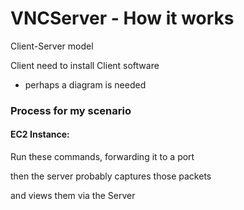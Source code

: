 # VNCServer - How it works

Client-Server model

Client need to install Client software

- perhaps a diagram is needed

### Process for my scenario

#### EC2 Instance:

Run these commands, forwarding it to a port

then the server probably captures those packets

and views them via the Server